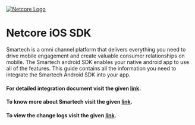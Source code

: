 
[![Netcore Logo](https://netcore.in/wp-content/themes/netcore/img/Netcore-new-Logo.png)](http:www.netcore.in)

# Netcore iOS SDK
Smartech is a omni channel platform that delivers everything you need to drive mobile engagement and create valuable consumer relationships on mobile. The Smartech android SDK enables your native android app to use all of the features. This guide contains all the information you need to integrate the Smartech Android SDK into your app.

#### For detailed integration document visit the given [link](https://docs.netcoresmartech.com/docs/ios-sdk-integration).
#### To know more about Smartech visit the given [link](https://docs.netcoresmartech.com/).
#### To view the change logs visit the given [link](https://docs.netcoresmartech.com/docs/ios-sdk-changelog).
